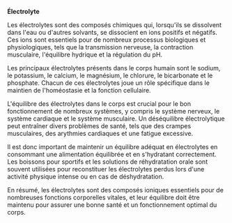 **Électrolyte**

Les électrolytes sont des composés chimiques qui, lorsqu'ils se dissolvent dans l'eau ou d'autres solvants, se dissocient en ions positifs et négatifs. Ces ions sont essentiels pour de nombreux processus biologiques et physiologiques, tels que la transmission nerveuse, la contraction musculaire, l'équilibre hydrique et la régulation du pH.

Les principaux électrolytes présents dans le corps humain sont le sodium, le potassium, le calcium, le magnésium, le chlorure, le bicarbonate et le phosphate. Chacun de ces électrolytes joue un rôle spécifique dans le maintien de l'homéostasie et la fonction cellulaire.

L'équilibre des électrolytes dans le corps est crucial pour le bon fonctionnement de nombreux systèmes, y compris le système nerveux, le système cardiaque et le système musculaire. Un déséquilibre électrolytique peut entraîner divers problèmes de santé, tels que des crampes musculaires, des arythmies cardiaques et une fatigue excessive.

Il est donc important de maintenir un équilibre adéquat en électrolytes en consommant une alimentation équilibrée et en s'hydratant correctement. Les boissons pour sportifs et les solutions de réhydratation orale sont souvent utilisées pour reconstituer les électrolytes perdus lors d'une activité physique intense ou en cas de déshydratation.

En résumé, les électrolytes sont des composés ioniques essentiels pour de nombreuses fonctions corporelles vitales, et leur équilibre doit être maintenu pour assurer une bonne santé et un fonctionnement optimal du corps.